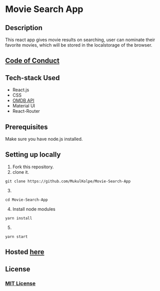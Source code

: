# Movie Search App

## Description
This react app gives movie results on searching, user can nominate their favorite movies, which will be stored in the localstorage of the browser.

## [Code of Conduct](https://github.com/MukulKolpe/Movie-Search-App/blob/main/CODE_OF_CONDUCT.md)


## Tech-stack Used
- React.js
- CSS
- [OMDB API](https://www.omdbapi.com/)
- Material UI
- React-Router 


## Prerequisites

Make sure you have node.js installed.


## Setting up locally
1. Fork this repository.
2. clone it.
 ```
 git clone https://github.com/MukulKolpe/Movie-Search-App
 ```
3. 
 ```
 cd Movie-Search-App
 ```
4. Install node modules
 ```
 yarn install
 ```
5. 
 ```
 yarn start
 ```
   

## Hosted [here](https://movie-search-bymukul.netlify.app/)

## License

### [MIT License](https://github.com/MukulKolpe/Movie-Search-App/blob/main/LICENSE)
